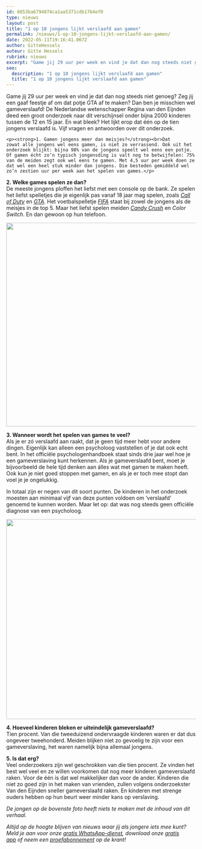 ```yaml
---
id: 6853ba6794074ca1aa5371cdb1764ef0
type: nieuws
layout: post
title: "1 op 10 jongens lijkt verslaafd aan gamen"
permalink: /nieuws/1-op-10-jongens-lijkt-verslaafd-aan-gamen/
date: 2022-05-11T19:16:41.067Z
author: GitteHessels
auteur: Gitte Hessels
rubriek: nieuws
excerpt: "Game jij 29 uur per week en vind je dat dan nog steeds niet genoeg? Zeg jij een gaaf feestje af om dat potje GTA af te maken? Dan ben je misschien wel gameverslaafd! De Nederlandse wetenschapper Regina van den Eijnden deed een groot onderzoek naar dit verschijnsel onder bijna 2000 kinderen tussen de 12 en 15 jaar. En wat bleek? Het lijkt erop dat één op de tien jongens verslaafd is. Vijf vragen en antwoorden over dit onderzoek.  "
seo:
  description: "1 op 10 jongens lijkt verslaafd aan gamen"
  title: "1 op 10 jongens lijkt verslaafd aan gamen"
---
```

Game jij 29 uur per week en vind je dat dan nog steeds niet genoeg? Zeg jij een gaaf feestje af om dat potje GTA af te maken? Dan ben je misschien wel gameverslaafd! De Nederlandse wetenschapper Regina van den Eijnden deed een groot onderzoek naar dit verschijnsel onder bijna 2000 kinderen tussen de 12 en 15 jaar. En wat bleek? Het lijkt erop dat één op de tien jongens verslaafd is. Vijf vragen en antwoorden over dit onderzoek.  

    <p><strong>1. Gamen jongens meer dan meisjes?</strong><br>Dat zowat alle jongens wel eens gamen, is niet zo verrassend. Ook uit het onderzoek blijkt: bijna 98% van de jongens speelt wel eens een potje. Of gamen écht zo’n typisch jongensding is valt nog te betwijfelen: 75% van de meiden zegt ook wel eens te gamen. Met 4,5 uur per week doen ze dat wel een heel stuk minder dan jongens. Die besteden gemiddeld wel zo’n zestien uur per week aan het spelen van games.</p>
<p><strong>2. Welke games spelen ze dan?</strong><br>De meeste jongens ploffen het liefst met een console op de bank. Ze spelen het liefst spelletjes die je eigenlijk pas vanaf 18 jaar mag spelen, zoals <a href="/archief/call-duty-gaat-de-hoogte"><em>Call of Duty</em></a> en <a href="/archief/recensie-gta-v"><em>GTA</em></a>. Het voetbalspelletje <a href="/recensies/game/fifa-16"><em>FIFA</em></a> staat bij zowel de jongens als de meisjes in de top 5. Maar het liefst spelen meiden <a href="/blog/mijn-haatliefde-voor-candy-crush"><em>Candy Crush</em></a> en <em>Color Switch</em>. En dan gewoon op hun telefoon.</p>
<p><div class="media media-element-container media-default"><div id="file-17472" class="file file-image file-image-jpeg">

        
  
  <div class="content">
    <img title="Foto: ANP" height="540" width="800" class="media-element file-default" data-delta="1" src="/sites/default/files/ANP-8154600%20ok.jpg" alt="">  </div>

  
</div>
</div>
<p><strong>3. Wanneer wordt het spelen van games te veel? </strong><br>Als je er zó verslaafd aan raakt, dat je geen tijd meer hebt voor andere dingen. Eigenlijk kan alleen een psycholoog vaststellen of je dat ook echt bent. In het officiële psychologenhandboek staat sinds drie jaar wel hoe je een gameverslaving kunt herkennen. Als je gameverslaafd bent, moet je bijvoorbeeld de hele tijd denken aan álles wat met gamen te maken heeft. Ook kun je niet goed stoppen met gamen, en als je er toch mee stopt dan voel je je ongelukkig.</p>
<p>In totaal zijn er negen van dit soort punten. De kinderen in het onderzoek moesten aan minimaal vijf van deze punten voldoen om ‘verslaafd’ genoemd te kunnen worden. Maar let op: dat was nog steeds geen officiële diagnose van een psycholoog.</p>
<p><div class="media media-element-container media-default"><div id="file-17473" class="file file-image file-image-jpeg">

        
  
  <div class="content">
    <img title="Foto: ANP" height="530" width="800" class="media-element file-default" data-delta="2" src="/sites/default/files/ANP-26624144%20ok.jpg" alt="">  </div>

  
</div>
</div>
<p><strong>4. Hoeveel kinderen bleken er uiteindelijk gameverslaafd?</strong><br>Tien procent. Van die tweeduizend ondervraagde kinderen waren er dat dus ongeveer tweehonderd. Meiden blijken niet zo gevoelig te zijn voor een gameverslaving, het waren namelijk bijna allemaal jongens.  </p>
<p><strong>5. Is dat erg? </strong><br>Veel onderzoekers zijn wel geschrokken van die tien procent. Ze vinden het best wel veel en ze willen voorkomen dat nog meer kinderen gameverslaafd raken. Voor de één is dat wel makkelijker dan voor de ander. Kinderen die niet zo goed zijn in het maken van vrienden, zullen volgens onderzoekster Van den Eijnden sneller gameverslaafd raken. En kinderen met strenge ouders hebben op hun beurt weer minder kans op verslaving.</p>
<p><em>De jongen op de bovenste foto heeft niets te maken met de inhoud van dit verhaal.</em></p>
<p><em>Altijd op de hoogte blijven van nieuws waar jij als jongere iets mee kunt? Meld je aan voor onze <a href="/whatsapp">gratis WhatsApp-dienst</a>, download onze <a href="/app">gratis app</a> of neem een <a href="https://abonneren.sevendays.nl/abonneren/abonnementen/ae/artikel">proefabonnement</a> op de krant!</em></p>  
